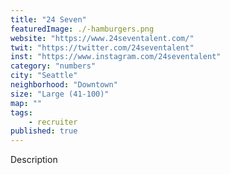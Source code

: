 ```yaml
---
title: "24 Seven"
featuredImage: ./-hamburgers.png
website: "https://www.24seventalent.com/"
twit: "https://twitter.com/24seventalent"
inst: "https://www.instagram.com/24seventalent"
category: "numbers"
city: "Seattle"
neighborhood: "Downtown"
size: "Large (41-100)"
map: ""
tags:
    - recruiter
published: true
---
```


Description
